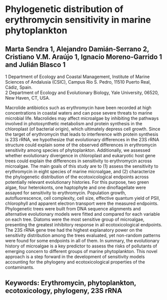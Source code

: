 # Phylogenetic distribution of erythromycin sensitivity in marine phytoplankton

## Marta Sendra 1, Alejandro Damián-Serrano 2,  Cristiano V.M. Araújo 1, Ignacio Moreno-Garrido 1 and Julián Blasco 1 

1 Department of Ecology and Coastal Management, Institute of Marine Sciences of Andalusia (CSIC), Campus Río S. Pedro, 11510 Puerto Real, Cádiz, Spain.  
2 Department of Ecology and Evolutionary Biology, Yale University, 06520, New Haven, CT, USA.

Macrolide antibiotics such as erythromycin have been recorded at high concentrations in coastal waters and can pose severe threats to marine microbial life. Macrolides may affect microalgae by inhibiting the pathways involved in photosynthetic metabolism and protein synthesis in the chloroplast (of bacterial origin), which ultimately depress cell growth. Since the target of erythromycin that leads to interference with protein synthesis is 23S rRNA, we hypothesize that evolutionary differences in the 23S rRNA structure could explain some of the observed differences in erythromycin sensitivity among species of phytoplankton. Additionally, we assessed whether evolutionary divergence in chloroplast and eukaryotic host gene trees could explain the differences in sensitivity to erythromycin across microalgae. The main goals of this study are to (1) assess the sensitivity to erythromycin in eight species of marine microalgae, and (2) characterize the phylogenetic distribution of the ecotoxicological endpoints across potentially relevant evolutionary histories. For this purpose, two green algae, four heterokonts, one haptophyte and one dinoflagellate were assayed for sensitivity to erythromycin. Population growth, autofluorescence, cell complexity, cell size, effective quantum yield of PSII, chlorophyll and apparent electron transport were the measured endpoints. Phylogenetic trees were built from DNA sequence alignments and alternative evolutionary models were fitted and compared for each variable on each tree. Diatoms were the most sensitive group of microalgae, presenting the greatest inhibitory response in all ecotoxicological endpoints. The 23S rRNA gene tree had the highest explanatory power on the sensitivity distribution among the trees evaluated, yet non-random patterns were found for some endpoints in all of them. In summary, the evolutionary history of microalgae is a key predictor to assess the risks of pollutants of emerging concern to different groups of marine phytoplankton. This novel approach is a step forward in the development of sensitivity models accounting for the phylogeny and ecotoxicological properties of the contaminants.

## Keywords: Erythromycin, phytoplankton, ecotoxicology, phylogeny, 23S rRNA 
